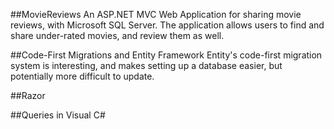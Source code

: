 ##MovieReviews
An ASP.NET MVC Web Application for sharing movie reviews, with Microsoft SQL Server. The application allows users to find and share under-rated movies, and review them as well. 

##Code-First Migrations and Entity Framework
Entity's code-first migration system is interesting, and makes setting up a database easier, but potentially more difficult to update. 

##Razor

##Queries in Visual C#
